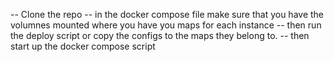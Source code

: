 -- Clone the repo
-- in the docker compose file make sure that you have the volumnes mounted where you have you maps for each instance
-- then run the deploy script or copy the configs to the maps they belong to.
-- then start up the docker compose script
